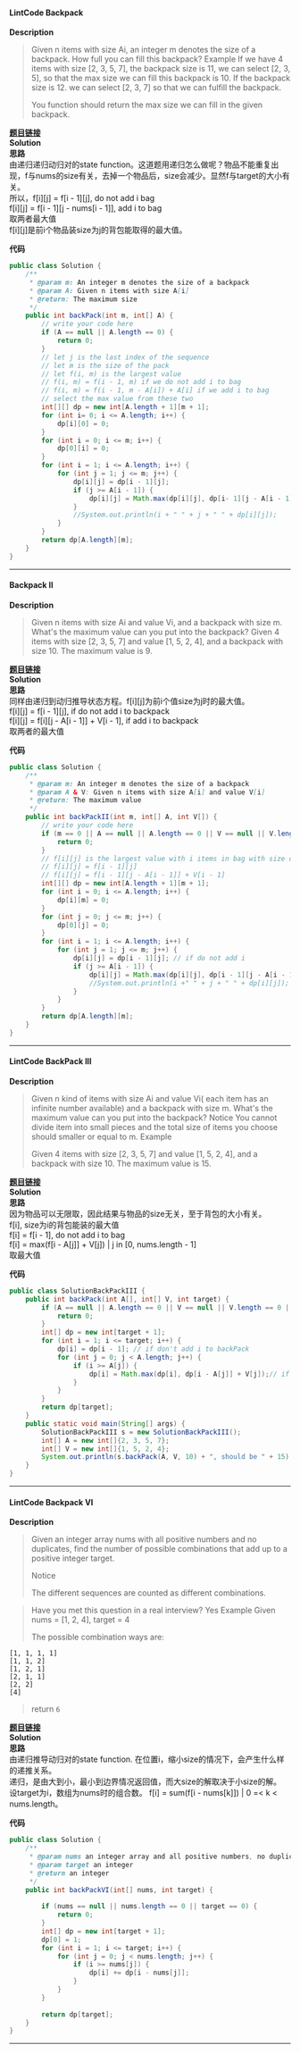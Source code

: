 #### LintCode Backpack

**Description**   
>Given n items with size Ai, an integer m denotes the size of a backpack. How full you can fill this backpack?
>Example
If we have 4 items with size [2, 3, 5, 7], the backpack size is 11, we can select [2, 3, 5], so that the max size we can fill this backpack is 10. If the backpack size is 12. we can select [2, 3, 7] so that we can fulfill the backpack.
>
>You function should return the max size we can fill in the given backpack.

**[题目链接](http://www.lintcode.com/en/problem/backpack/)**  
**Solution**  
**思路**  
由递归递归动归对的state function。这道题用递归怎么做呢？物品不能重复出现，f与nums的size有关，去掉一个物品后，size会减少。显然f与target的大小有关。    
所以，f[i][j] = f[i - 1][j], do not add i bag  
    f[i][j] = f[i - 1][j - nums[i - 1]], add i to bag  
    取两者最大值  
f[i][j]是前i个物品装size为j的背包能取得的最大值。

**代码**   
```java
public class Solution {
    /**
     * @param m: An integer m denotes the size of a backpack
     * @param A: Given n items with size A[i]
     * @return: The maximum size
     */
    public int backPack(int m, int[] A) {
        // write your code here
        if (A == null || A.length == 0) {
            return 0;
        }
        // let j is the last index of the sequence
        // let m is the size of the pack
        // let f(i, m) is the largest value
        // f(i, m) = f(i - 1, m) if we do not add i to bag
        // f(i, m) = f(i - 1, m - A[i]) + A[i] if we add i to bag
        // select the max value from these two
        int[][] dp = new int[A.length + 1][m + 1];
        for (int i= 0; i <= A.length; i++) {
            dp[i][0] = 0;
        }
        for (int i = 0; i <= m; i++) {
            dp[0][i] = 0;
        }
        for (int i = 1; i <= A.length; i++) {
            for (int j = 1; j <= m; j++) {
                dp[i][j] = dp[i - 1][j];
                if (j >= A[i - 1]) {
                    dp[i][j] = Math.max(dp[i][j], dp[i- 1][j - A[i - 1]] + A[i - 1]);
                }
                //System.out.println(i + " " + j + " " + dp[i][j]);
            }
        }
        return dp[A.length][m];
    }
}
```
* * *
####  Backpack II

**Description**   
>Given n items with size Ai and value Vi, and a backpack with size m. What's the maximum value can you put into the backpack?
>Given 4 items with size [2, 3, 5, 7] and value [1, 5, 2, 4], and a backpack with size 10. The maximum value is 9.

**[题目链接](http://www.lintcode.com/en/problem/backpack-ii/)**  
**Solution**  
**思路**  
同样由递归到动归推导状态方程。f[i][j]为前i个值size为j时的最大值。  
f[i][j] = f[i - 1][j], if do not add i to backpack  
f[i][j] = f[i][j -  A[i - 1]] + V[i - 1], if add i to backpack    
取两者的最大值  


**代码**   
```java
public class Solution {
    /**
     * @param m: An integer m denotes the size of a backpack
     * @param A & V: Given n items with size A[i] and value V[i]
     * @return: The maximum value
     */
    public int backPackII(int m, int[] A, int V[]) {
        // write your code here
        if (m == 0 || A == null || A.length == 0 || V == null || V.length == 0) {
            return 0;
        }
        // f[i][j] is the largest value with i items in bag with size of j
        // f[i][j] = f[i - 1][j]
        // f[i][j] = f[i - 1][j - A[i - 1]] + V[i - 1]
        int[][] dp = new int[A.length + 1][m + 1];
        for (int i = 0; i <= A.length; i++) {
            dp[i][m] = 0;
        }
        for (int j = 0; j <= m; j++) {
            dp[0][j] = 0;
        }
        for (int i = 1; i <= A.length; i++) {
            for (int j = 1; j <= m; j++) {
                dp[i][j] = dp[i - 1][j]; // if do not add i
                if (j >= A[i - 1]) {
                    dp[i][j] = Math.max(dp[i][j], dp[i - 1][j - A[i - 1]] + V[i - 1]);
                    //System.out.println(i +" " + j + " " + dp[i][j]);
                }
            }
        }
        return dp[A.length][m];
    }
}
```
* * *
#### LintCode BackPack III

**Description**   
>Given n kind of items with size Ai and value Vi( each item has an infinite number available) and a backpack with size m. What's the maximum value can you put into the backpack?
Notice
You cannot divide item into small pieces and the total size of items you choose should smaller or equal to m.
Example
>
>Given 4 items with size [2, 3, 5, 7] and value [1, 5, 2, 4], and a backpack with size 10. The maximum value is 15.

**[题目链接]()**  
**Solution**  
**思路**  
因为物品可以无限取，因此结果与物品的size无关，至于背包的大小有关。  
f[i], size为i的背包能装的最大值  
f[i] = f[i - 1], do not add i to bag  
f[i] = max(f[i - A[j]] + V[j]) | j in [0, nums.length - 1]  
取最大值  

**代码**   
```java
public class SolutionBackPackIII {
    public int backPack(int A[], int[] V, int target) {
        if (A == null || A.length == 0 || V == null || V.length == 0 || A.length != V.length || target == 0) {
            return 0;
        }
        int[] dp = new int[target + 1];
        for (int i = 1; i <= target; i++) {
            dp[i] = dp[i - 1]; // if don't add i to backPack
            for (int j = 0; j < A.length; j++) {
                if (i >= A[j]) {
                    dp[i] = Math.max(dp[i], dp[i - A[j]] + V[j]);// if we add i to backPack
                }
            }
        }
        return dp[target];
    }
    public static void main(String[] args) {
        SolutionBackPackIII s = new SolutionBackPackIII();
        int[] A = new int[]{2, 3, 5, 7};
        int[] V = new int[]{1, 5, 2, 4};
        System.out.println(s.backPack(A, V, 10) + ", should be " + 15);
    }
}
```
* * *

#### LintCode Backpack VI

**Description**   
>Given an integer array nums with all positive numbers and no duplicates, find the number of possible combinations that add up to a positive integer target.
>
>Notice
>
>The different sequences are counted as different combinations.

>Have you met this question in a real interview? Yes
>Example
>Given nums = [1, 2, 4], target = 4
>
>The possible combination ways are:
```
[1, 1, 1, 1]
[1, 1, 2]
[1, 2, 1]
[2, 1, 1]
[2, 2]
[4]
```
>return `6`

**[题目链接](http://www.lintcode.com/en/problem/backpack-vi/)**  
**Solution**  
**思路**  
由递归推导动归对的state function. 在位置i，缩小size的情况下，会产生什么样的递推关系。   
递归，是由大到小，最小到边界情况返回值，而大size的解取决于小size的解。  
设target为i，数组为nums时的组合数。 f[i] = sum(f[i - nums[k]]) | 0 =< k < nums.length。  

**代码**   
```java
public class Solution {
    /**
     * @param nums an integer array and all positive numbers, no duplicates
     * @param target an integer
     * @return an integer
     */
    public int backPackVI(int[] nums, int target) {
        
        if (nums == null || nums.length == 0 || target == 0) {
            return 0;
        }
        int[] dp = new int[target + 1];
        dp[0] = 1;
        for (int i = 1; i <= target; i++) {
            for (int j = 0; j < nums.length; j++) {
                if (i >= nums[j]) {
                    dp[i] += dp[i - nums[j]];
                }
            }
        }
        
        return dp[target];
    }
}
```
* * *

